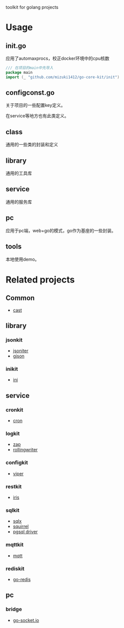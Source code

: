 toolkit for golang projects

# Usage

## init.go
应用了automaxprocs，校正docker环境中的cpu核数

```go
/// 在项目的main中先导入
package main
import (_ "github.com/mizuki1412/go-core-kit/init")
```

## configconst.go
关于项目的一些配置key定义。

在service等地方也有此类定义。

## class
通用的一些类的封装和定义

## library
通用的工具库

## service
通用的服务库

## pc
应用于pc端，web+go的模式，go作为基座的一些封装。

## tools
本地使用demo。

# Related projects

## Common
- [cast](https://github.com/spf13/cast)

## library

### jsonkit
- [jsoniter](https://github.com/json-iterator/go)
- [gjson](https://github.com/tidwall/gjson)

### inikit
- [ini](https://github.com/go-ini/ini)

## service

### cronkit
- [cron](https://github.com/robfig/cron)

### logkit
- [zap](https://github.com/uber-go/zap)
- [rollingwriter](https://github.com/arthurkiller/rollingwriter)

### configkit
- [viper](https://github.com/spf13/viper)

### restkit
- [iris](https://github.com/kataras/iris)

### sqlkit
- [sqlx](https://github.com/jmoiron/sqlx)
- [squirrel](https://github.com/Masterminds/squirrel)
- [pgsql driver](https://github.com/lib/pq)

### mqttkit
- [mqtt](https://github.com/eclipse/paho.mqtt.golang)

### rediskit
- [go-redis](https://github.com/go-redis/redis/v8)

## pc

### bridge
- [go-socket.io](https://github.com/googollee/go-socket.io)
